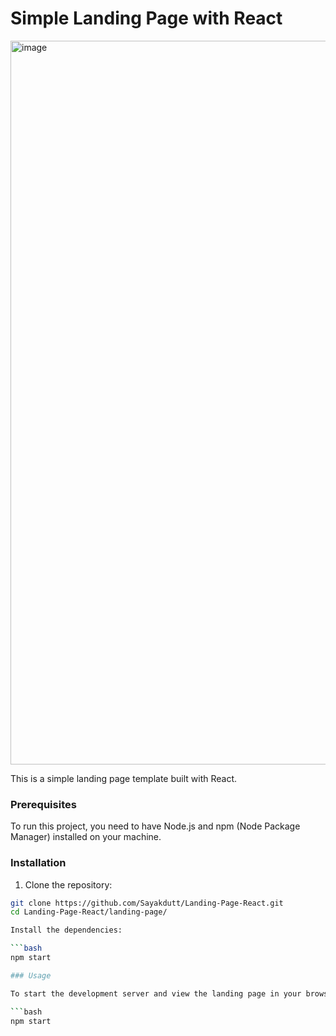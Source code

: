 # Simple Landing Page with React

<img width="1158" alt="image" src="https://user-images.githubusercontent.com/50476777/236659089-c7d1675e-4b81-4dcc-8e09-bd09bb444917.png">

This is a simple landing page template built with React.

### Prerequisites

To run this project, you need to have Node.js and npm (Node Package Manager) installed on your machine.

### Installation

1. Clone the repository:

```bash
git clone https://github.com/Sayakdutt/Landing-Page-React.git
cd Landing-Page-React/landing-page/

Install the dependencies:

```bash
npm start

### Usage

To start the development server and view the landing page in your browser, run the following command:

```bash
npm start

